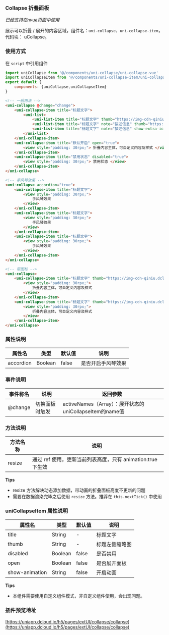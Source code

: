 ### Collapse 折叠面板
*已经支持在nvue页面中使用*

展示可以折叠 / 展开的内容区域，组件名：``uni-collapse``、``uni-collapse-item``，代码块： uCollapse。

### 使用方式

在 ``script`` 中引用组件 

```javascript
import uniCollapse from '@/components/uni-collapse/uni-collapse.vue'
import uniCollapseItem from '@/components/uni-collapse-item/uni-collapse-item.vue'
export default {
    components: {uniCollapse,uniCollapseItem}
}
```



```html
<!-- 一般用法 -->
<uni-collapse @change="change">
    <uni-collapse-item title="标题文字">
        <uni-list>
            <uni-list-item title="标题文字" thumb="https://img-cdn-qiniu.dcloud.net.cn/new-page/hx.png"></uni-list-item>
            <uni-list-item title="标题文字" note="描述信息" thumb="https://img-cdn-qiniu.dcloud.net.cn/new-page/uni.png"></uni-list-item>
            <uni-list-item title="标题文字" note="描述信息" show-extra-icon="true" :extra-icon="{color: '#4cd964',size: '22',type: 'spinner'}"></uni-list-item>
        </uni-list>
    </uni-collapse-item>
    <uni-collapse-item title="默认开启" open="true">
        <view style="padding: 30rpx;"> 折叠内容主体，可自定义内容及样式 </view>
    </uni-collapse-item>
    <uni-collapse-item title="禁用状态" disabled="true">
        <view style="padding: 30rpx;"> 禁用状态 </view>
    </uni-collapse-item>
</uni-collapse>

<!-- 手风琴效果 -->
<uni-collapse accordion="true">
    <uni-collapse-item title="标题文字">
        <view style="padding: 30rpx;">
            手风琴效果
        </view>
    </uni-collapse-item>
    <uni-collapse-item title="标题文字">
        <view style="padding: 30rpx;">
            手风琴效果
        </view>
    </uni-collapse-item>
    <uni-collapse-item title="标题文字">
        <view style="padding: 30rpx;">
            手风琴效果
        </view>
    </uni-collapse-item>
</uni-collapse>

<!-- 带图标 -->
<uni-collapse>
    <uni-collapse-item title="标题文字" thumb="https://img-cdn-qiniu.dcloud.net.cn/new-page/uni.png">
        <view style="padding: 30rpx;">
            折叠内容主体，可自定义内容及样式
        </view>
    </uni-collapse-item>
    <uni-collapse-item title="标题文字" thumb="https://img-cdn-qiniu.dcloud.net.cn/new-page/hx.png">
        <view style="padding: 30rpx;">
            折叠内容主体，可自定义内容及样式
        </view>
    </uni-collapse-item>
</uni-collapse>
```

### 属性说明

|属性名		|类型	|默认值	|说明				|
|---		|----	|---	|---				|
|accordion	|Boolean|false	|是否开启手风琴效果	|


### 事件说明

|事件称名	|说明			|返回参数												|
|---		|----			|---													|
|@change	|切换面板时触发	|activeNames（Array）：展开状态的uniCollapseItem的name值|


### 方法说明

|方法名称	|说明														|
|---		|---														|
|resize		|通过 ref 使用，更新当前列表高度，只有 animation:true 下生效|


**Tips**

- resize 方法解决动态添加数据，带动画的折叠面板高度不更新的问题
- 需要在数据渲染完毕之后使用 `resize` 方法。推荐在 `this.nextTick()` 中使用

### uniCollapseItem 属性说明

|属性名		|类型	|默认值	|说明			|
|---		|----	|---	|---			|
|title		|String	|-		|标题文字		|
|thumb		|String	|-		|标题左侧缩略图	|
|disabled	|Boolean|false	|是否禁用		|
|open		|Boolean|false	|是否展开面板	|
|show-animation	|String	|false	|开启动画		|

**Tips**

- 本组件需要使用自定义组件模式，非自定义组件使用，会出现问题。

### 插件预览地址

[https://uniapp.dcloud.io/h5/pages/extUI/collapse/collapse](https://uniapp.dcloud.io/h5/pages/extUI/collapse/collapse)